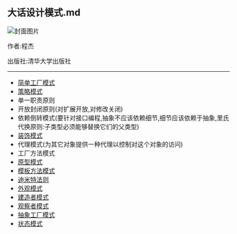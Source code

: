 ## 大话设计模式.md

![封面图片](http://www.linuxidc.com/upload/2014_08/140805154047611.gif)

作者:程杰

出版社:清华大学出版社

----- 

- [简单工厂模式](design-patterns/Factory)
- [策略模式](design-patterns/Strategy)
- 单一职责原则
- 开放封闭原则(对扩展开放,对修改关闭)
- 依赖倒转模式(要针对接口编程,抽象不应该依赖细节,细节应该依赖于抽象,里氏代换原则:子类型必须能够替换它们的父类型)
- [装饰模式](design-patterns/Decorate)
- 代理模式(为其它对象提供一种代理以控制对这个对象的访问)
- 工厂方法模式
- [原型模式](design-patterns/Prototype)
- [模板方法模式](design-patterns/TemplateMethod)
- [迪米特法则](design-patterns/Lod)
- [外观模式](design-patterns/Facade)
- [建造者模式](design-patterns/Builder)
- [观察者模式](design-patterns/Observer)
- [抽象工厂模式](design-patterns/AbstractFactory)
- [状态模式](design-patterns/State)